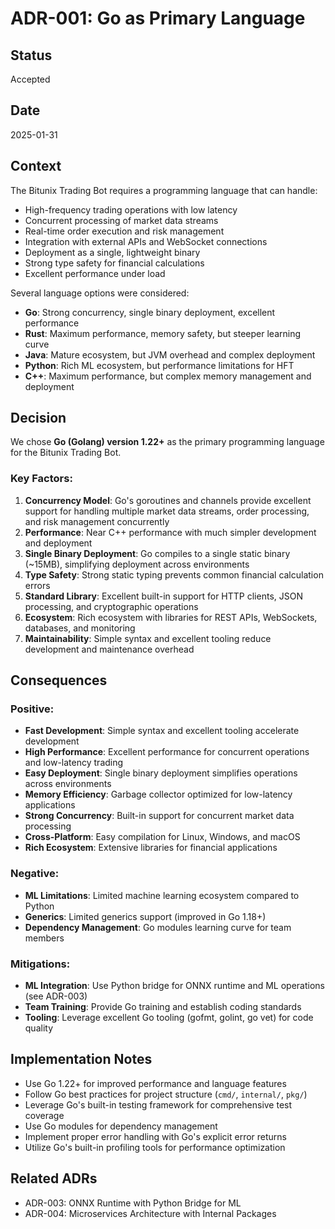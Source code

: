 # ADR-001: Go as Primary Language

## Status
Accepted

## Date
2025-01-31

## Context

The Bitunix Trading Bot requires a programming language that can handle:
- High-frequency trading operations with low latency
- Concurrent processing of market data streams
- Real-time order execution and risk management
- Integration with external APIs and WebSocket connections
- Deployment as a single, lightweight binary
- Strong type safety for financial calculations
- Excellent performance under load

Several language options were considered:
- **Go**: Strong concurrency, single binary deployment, excellent performance
- **Rust**: Maximum performance, memory safety, but steeper learning curve
- **Java**: Mature ecosystem, but JVM overhead and complex deployment
- **Python**: Rich ML ecosystem, but performance limitations for HFT
- **C++**: Maximum performance, but complex memory management and deployment

## Decision

We chose **Go (Golang) version 1.22+** as the primary programming language for the Bitunix Trading Bot.

### Key Factors:

1. **Concurrency Model**: Go's goroutines and channels provide excellent support for handling multiple market data streams, order processing, and risk management concurrently
2. **Performance**: Near C++ performance with much simpler development and deployment
3. **Single Binary Deployment**: Go compiles to a single static binary (~15MB), simplifying deployment across environments
4. **Type Safety**: Strong static typing prevents common financial calculation errors
5. **Standard Library**: Excellent built-in support for HTTP clients, JSON processing, and cryptographic operations
6. **Ecosystem**: Rich ecosystem with libraries for REST APIs, WebSockets, databases, and monitoring
7. **Maintainability**: Simple syntax and excellent tooling reduce development and maintenance overhead

## Consequences

### Positive:
- **Fast Development**: Simple syntax and excellent tooling accelerate development
- **High Performance**: Excellent performance for concurrent operations and low-latency trading
- **Easy Deployment**: Single binary deployment simplifies operations across environments
- **Memory Efficiency**: Garbage collector optimized for low-latency applications
- **Strong Concurrency**: Built-in support for concurrent market data processing
- **Cross-Platform**: Easy compilation for Linux, Windows, and macOS
- **Rich Ecosystem**: Extensive libraries for financial applications

### Negative:
- **ML Limitations**: Limited machine learning ecosystem compared to Python
- **Generics**: Limited generics support (improved in Go 1.18+)
- **Dependency Management**: Go modules learning curve for team members

### Mitigations:
- **ML Integration**: Use Python bridge for ONNX runtime and ML operations (see ADR-003)
- **Team Training**: Provide Go training and establish coding standards
- **Tooling**: Leverage excellent Go tooling (gofmt, golint, go vet) for code quality

## Implementation Notes

- Use Go 1.22+ for improved performance and language features
- Follow Go best practices for project structure (`cmd/`, `internal/`, `pkg/`)
- Leverage Go's built-in testing framework for comprehensive test coverage
- Use Go modules for dependency management
- Implement proper error handling with Go's explicit error returns
- Utilize Go's built-in profiling tools for performance optimization

## Related ADRs
- ADR-003: ONNX Runtime with Python Bridge for ML
- ADR-004: Microservices Architecture with Internal Packages
